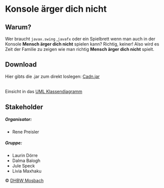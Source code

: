 # Konsole ärger dich nicht

## Warum?
Wer braucht `javax.swing` ,`javafx`  oder ein Spielbrett wenn man auch in der Konsole **Mensch ärger dich nicht** spielen kann?
Richtig, keiner!
Also wird es Zeit der Familie zu zeigen wie man richtig **Mensch ärger dich nicht** spielt.

## Download

Hier gibts die .jar zum direkt loslegen:
[Cadn.jar](https://github.com/allesvergeben/console-does-not-annoy-you/raw/master/Builds/Menschaergerdichnicht.jar)
######
Einsicht in das [UML Klassendiagramm](https://app.creately.com/diagram/XNLDPAMzz4h/)

## Stakeholder
##### Organisator:
 - Rene Preisler
##### Gruppe:
 - Laurin Dörre
 - Dalma Balogh
 - Jule Speck
 - Livia Maxhaku
 
© [DHBW Mosbach](https://www.mosbach.dhbw.de/)
